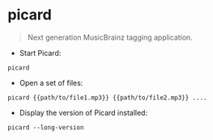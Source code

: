 # picard

> Next generation MusicBrainz tagging application.

- Start Picard:

`picard`

- Open a set of files:

`picard {{path/to/file1.mp3}} {{path/to/file2.mp3}} ....`

- Display the version of Picard installed:

`picard --long-version`
